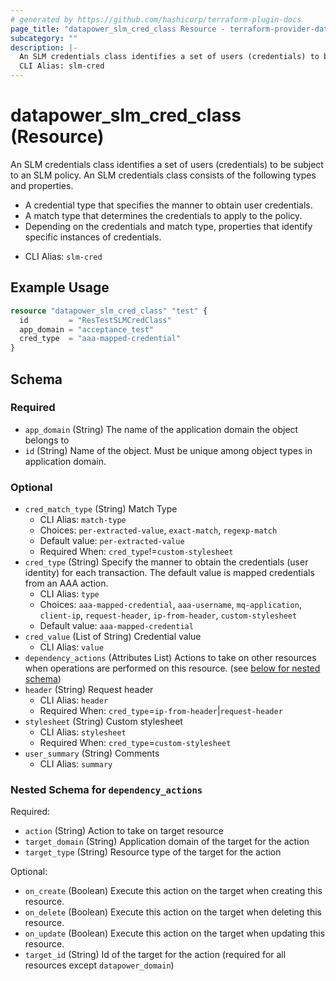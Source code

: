 ```yaml
---
# generated by https://github.com/hashicorp/terraform-plugin-docs
page_title: "datapower_slm_cred_class Resource - terraform-provider-datapower"
subcategory: ""
description: |-
  An SLM credentials class identifies a set of users (credentials) to be subject to an SLM policy. An SLM credentials class consists of the following types and properties. A credential type that specifies the manner to obtain user credentials.A match type that determines the credentials to apply to the policy.Depending on the credentials and match type, properties that identify specific instances of credentials.
  CLI Alias: slm-cred
---
```


# datapower_slm_cred_class (Resource)

An SLM credentials class identifies a set of users (credentials) to be subject to an SLM policy. An SLM credentials class consists of the following types and properties. <ul><li>A credential type that specifies the manner to obtain user credentials.</li><li>A match type that determines the credentials to apply to the policy.</li><li>Depending on the credentials and match type, properties that identify specific instances of credentials.</li></ul>
  - CLI Alias: `slm-cred`

## Example Usage

```terraform
resource "datapower_slm_cred_class" "test" {
  id         = "ResTestSLMCredClass"
  app_domain = "acceptance_test"
  cred_type  = "aaa-mapped-credential"
}
```

<!-- schema generated by tfplugindocs -->
## Schema

### Required

- `app_domain` (String) The name of the application domain the object belongs to
- `id` (String) Name of the object. Must be unique among object types in application domain.

### Optional

- `cred_match_type` (String) Match Type
  - CLI Alias: `match-type`
  - Choices: `per-extracted-value`, `exact-match`, `regexp-match`
  - Default value: `per-extracted-value`
  - Required When: `cred_type`!=`custom-stylesheet`
- `cred_type` (String) Specify the manner to obtain the credentials (user identity) for each transaction. The default value is mapped credentials from an AAA action.
  - CLI Alias: `type`
  - Choices: `aaa-mapped-credential`, `aaa-username`, `mq-application`, `client-ip`, `request-header`, `ip-from-header`, `custom-stylesheet`
  - Default value: `aaa-mapped-credential`
- `cred_value` (List of String) Credential value
  - CLI Alias: `value`
- `dependency_actions` (Attributes List) Actions to take on other resources when operations are performed on this resource. (see [below for nested schema](#nestedatt--dependency_actions))
- `header` (String) Request header
  - CLI Alias: `header`
  - Required When: `cred_type`=`ip-from-header`|`request-header`
- `stylesheet` (String) Custom stylesheet
  - CLI Alias: `stylesheet`
  - Required When: `cred_type`=`custom-stylesheet`
- `user_summary` (String) Comments
  - CLI Alias: `summary`

<a id="nestedatt--dependency_actions"></a>
### Nested Schema for `dependency_actions`

Required:

- `action` (String) Action to take on target resource
- `target_domain` (String) Application domain of the target for the action
- `target_type` (String) Resource type of the target for the action

Optional:

- `on_create` (Boolean) Execute this action on the target when creating this resource.
- `on_delete` (Boolean) Execute this action on the target when deleting this resource.
- `on_update` (Boolean) Execute this action on the target when updating this resource.
- `target_id` (String) Id of the target for the action (required for all resources except `datapower_domain`)
